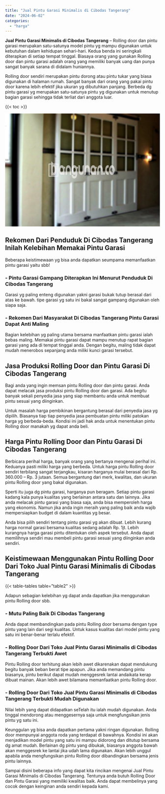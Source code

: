 ```yaml
---
title: "Jual Pintu Garasi Minimalis di Cibodas Tangerang"
date: "2024-06-02"
categories: 
  - "harga"
---
```


**Jual Pintu Garasi Minimalis di Cibodas Tangerang** – Rolling door dan pintu garasi merupakan satu-satunya model pintu yg mampu digunakan untuk kebutuhan dalam kehidupan sehari-hari. Kedua benda ini seringkali diterapkan di setiap tempat tinggal. Biasaya orang yang gunakan Rolling door dan pintu garasi adalah orang yang memiliki banyak uang dan punya sangat banyak sarana di didalam huniannya.

Rolling door sendiri merupakan pintu dorong atau pintu tukar yang biasa digunakan di halaman rumah. Sangat banyak dari orang yang pakai pintu door karena lebih efektif jika ukuran yg dibutuhkan panjang. Berbeda dg pintu garasi yg merupakan satu-satunya pintu yg digunakan untuk menutup bagian garasi sehingga tidak terliat dari anggota luar.

{{< toc >}}

![Jual Pintu Garasi Minimalis di Cibodas Tangerang](/images/pintu-garasi-66.png)

## Rekomen Dari Penduduk Di Cibodas Tangerang Inilah Kelebihan Memakai Pintu Garasi

Beberapa keistimewaan yg bisa anda dapatkan seumpama memanfaatkan pintu garasi yaitu sbb!

### \- Pintu Garasi Gampang Diterapkan Ini Menurut Penduduk Di Cibodas Tangerang

Garasi yg paling enteng digunakan yakni garasi bukak tutup berasal dari atas ke bawah. tipe garasi yg satu ini bakal sangat gampang digunakan oleh siapa saja.

### \- Rekomen Dari Masyarakat Di Cibodas Tangerang Pintu Garasi Dapat Anti Maling

Bagian kelebihan yg paling utama bersama manfaatkan pintu garasi ialah bebas maling. Memakai pintu garasi dapat mampu menutup rapat bagian garasi yang ada di tempat tinggal anda. Dengan begitu, maling tidak dapat mudah menerobos sepanjang anda miliki kunci garasi tersebut.

## Jasa Produksi Rolling Door dan Pintu Garasi Di Cibodas Tangerang

Bagi anda yang ingin memsan pintu Rolling door dan pintu garasi. Anda dapat melacak jasa produksi pintu Rolling door dan garasi. Ada begitu banyak sekali penyedia jasa yang siap membantu anda untuk membuat pintu sesuai yang diinginkan.

Untuk masalah harga pembikinan bergantung berasal dari penyedia jasa yg dipilih. Biasanya tiap tiap penyedia jasa pembuatan pintu miliki patokan harga yg berbeda-beda. Kondisi ini jadi hak anda untuk menentukan pintu Rolling door manakah yg dapat anda beli.

## Harga Pintu Rolling Door dan Pintu Garasi Di Cibodas Tangerang

Berbicara perihal harga, banyak orang yang bertanya mengenai perihal ini. Keduanya pasti miliki harga yang berbeda. Untuk harga pintu Rolling door sendiri terbilang sangat terjangkau, kisaran harganya mulai berasal dari Rp. 360.000 – Rp. 3 jutaan. Semua bergantung dari merk, kwalitas, dan ukuran pintu Rolling door yang bakal digunakan.

Sperti itu juga dg pintu garasi, harganya pun beragam. Setiap pintu garasi kadang kala punya kualitas yang berlainan antara satu dan lainnya. Jika anda melacak pintu garasi yang biasa saja, anda bisa memperoleh harga yang ekonomis. Namun jika anda ingin meraih yang paling baik anda wajib mempersiapkan budget di dalam kuantitas yg besar.

Anda bisa pilih sendiri tentang pintu garasi yg akan dibuat. Lebih kurang harga normal garasi bersama kualitas sedang adalah Rp. 1jt. Lebih kurangnya harga garasi pintu ditentukan oleh aspek tersebut. Anda dapat memilihnya sendiri mau membeli pintu garasi sesuai yang diinginkan anda sendiri.

## Keistimewaan Menggunakan Pintu Rolling Door Dari Toko Jual Pintu Garasi Minimalis di Cibodas Tangerang

{{< table-tables table="table2" >}}

Adapun sebagian kelebihan yg dapat anda dapatkan jika menggunakan pintu Rolling door sbb.

### \- Mutu Paling Baik Di Cibodas Tangerang

Anda dapat membandingkan pada pintu Rolling door bersama dengan type pintu yang lain dari segi kualitas. Untuk kasus kualitas dari model pintu yang satu ini benar-benar terlalu efektif.

### \- Rolling Door Dari Toko Jual Pintu Garasi Minimalis di Cibodas Tangerang Terbukti Awet

Pintu Rolling door terhitung akan lebih awet dikarenakan dapat mendukung begitu banyak beban berat tipe apapun. Jika anda memandang pintu biasanya, pintu berikut dapat mudah menggesrek lantai andaikata kerap dibuat mainan. Akan lebih awet bilamana memanfaatkan pintu Rolling door.

### \- Rolling Door Dari Toko Jual Pintu Garasi Minimalis di Cibodas Tangerang Terbukti Mudah Digunakan

Nilai lebih yang dapat didapatkan seTelah itu ialah mudah digunakan. Anda tinggal mendorong atau menggesernya saja untuk mengfungsikan jenis pintu yg satu ini.

Keunggulan yg bisa anda dapatkan pertama yakni ringan digunakan. Rolling door mempunyai anggota roda yang terdapat di bawahnya. Kondisi ini akan menjadikan model pintu yang satu ini mampu didorong dan ditutup bersama dg amat mudah. Berlainan dg pintu yang dibukak, biasanya anggota bawah akan menggesrek ke lantai jika udah lama digunakan. Akan lebih unggul apabila anda mengfungsikan pintu Rolling door dibandingkan bersama jenis pintu lainnya.

Sampai disini beberapa info yang dapat kita rincikan mengenai Jual Pintu Garasi Minimalis di Cibodas Tangerang. Tentunya anda butuh Rolling Door dan Pintu Garasi yang memiliki kwalitas baik. Anda dapat membelinya yang cocok dengan keinginan anda sendiri kepada kami.

